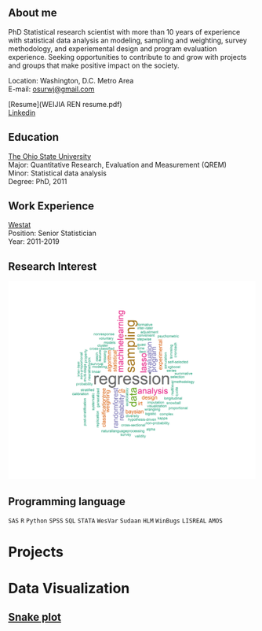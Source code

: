 
## About me

PhD Statistical research scientist with more than 10 years of experience with statistical data analysis an modeling, sampling and weighting, survey methodology, and experiemental design and program evaluation experience. Seeking opportunities to contribute to and grow with projects and groups that make positive impact on the society.  

Location:  Washington, D.C. Metro Area        
E-mail:    osurwj@gmail.com 

[Resume](WEIJIA REN resume.pdf)         
[Linkedin](https://www.linkedin.com/in/weijia-ren-6b885311/)

## Education 

[The Ohio State University](https://www.osu.edu)   
Major: Quantitative Research, Evaluation and Measurement (QREM)   
Minor: Statistical data analysis  
Degree: PhD, 2011         


## Work Experience 

[Westat](http://www.westat.com)    
Position: Senior Statistician    
Year: 2011-2019 


## Research Interest        
![](myskill.png)


## Programming language         
`SAS` `R` `Python` `SPSS` `SQL` `STATA` `WesVar` `Sudaan` `HLM` `WinBugs` `LISREAL` `AMOS` 

# Projects

# Data Visualization 

## [Snake plot](https://weijia-ren.github.io/PIAAC-snake-plot/)



